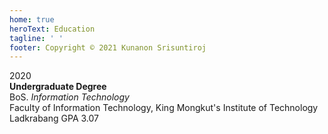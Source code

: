 ```yaml
---
home: true
heroText: Education
tagline: ' '
footer: Copyright © 2021 Kunanon Srisuntiroj
---
```


2020<br>
**Undergraduate Degree**<br>
BoS. *Information Technology*<br>
Faculty of Information Technology, King Mongkut's Institute of Technology Ladkrabang
GPA 3.07<br> 